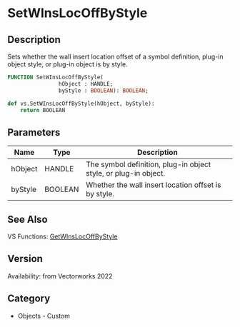 # SetWInsLocOffByStyle

## Description
Sets whether the wall insert location offset of a symbol definition, plug-in object style, or plug-in object is by style.

```pascal
FUNCTION SetWInsLocOffByStyle(
				hObject : HANDLE;
				byStyle : BOOLEAN): BOOLEAN;
```

```python
def vs.SetWInsLocOffByStyle(hObject, byStyle):
    return BOOLEAN
```

## Parameters
|Name|Type|Description|
|---|---|---|
|hObject|HANDLE|The symbol definition, plug-in object style, or plug-in object.|
|byStyle|BOOLEAN|Whether the wall insert location offset is by style.|

## See Also
VS Functions:
[GetWInsLocOffByStyle](GetWInsLocOffByStyle.md)

## Version
Availability: from Vectorworks 2022

## Category
* Objects - Custom

